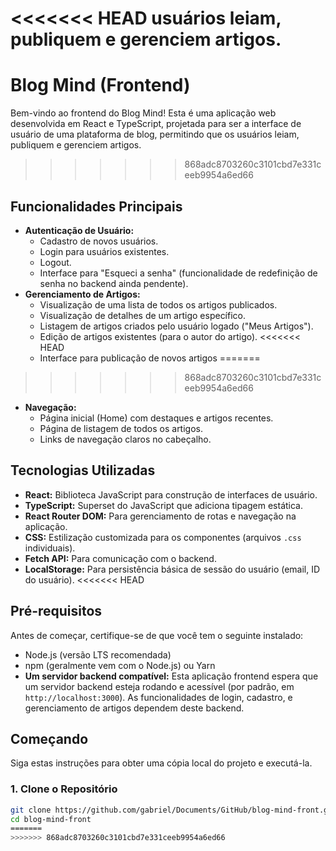 <<<<<<< HEAD
usuários leiam, publiquem e gerenciem artigos.
=======
# Blog Mind (Frontend)

Bem-vindo ao frontend do Blog Mind! Esta é uma aplicação web desenvolvida em React e TypeScript, projetada para ser a interface de usuário de uma plataforma de blog, permitindo que os usuários leiam, publiquem e gerenciem artigos.
>>>>>>> 868adc8703260c3101cbd7e331ceeb9954a6ed66

## Funcionalidades Principais

*   **Autenticação de Usuário:**
    *   Cadastro de novos usuários.
    *   Login para usuários existentes.
    *   Logout.
    *   Interface para "Esqueci a senha" (funcionalidade de redefinição de senha no backend ainda pendente).
*   **Gerenciamento de Artigos:**
    *   Visualização de uma lista de todos os artigos publicados.
    *   Visualização de detalhes de um artigo específico.
    *   Listagem de artigos criados pelo usuário logado ("Meus Artigos").
    *   Edição de artigos existentes (para o autor do artigo).
<<<<<<< HEAD
    *   Interface para publicação de novos artigos 
=======
  
>>>>>>> 868adc8703260c3101cbd7e331ceeb9954a6ed66
*   **Navegação:**
    *   Página inicial (Home) com destaques e artigos recentes.
    *   Página de listagem de todos os artigos.
    *   Links de navegação claros no cabeçalho.

## Tecnologias Utilizadas

*   **React:** Biblioteca JavaScript para construção de interfaces de usuário.
*   **TypeScript:** Superset do JavaScript que adiciona tipagem estática.
*   **React Router DOM:** Para gerenciamento de rotas e navegação na aplicação.
*   **CSS:** Estilização customizada para os componentes (arquivos `.css` individuais).
*   **Fetch API:** Para comunicação com o backend.
*   **LocalStorage:** Para persistência básica de sessão do usuário (email, ID do usuário).
<<<<<<< HEAD

## Pré-requisitos

Antes de começar, certifique-se de que você tem o seguinte instalado:

*   Node.js (versão LTS recomendada)
*   npm (geralmente vem com o Node.js) ou Yarn
*   **Um servidor backend compatível:** Esta aplicação frontend espera que um servidor backend esteja rodando e acessível (por padrão, em `http://localhost:3000`). As funcionalidades de login, cadastro, e gerenciamento de artigos dependem deste backend.

## Começando

Siga estas instruções para obter uma cópia local do projeto e executá-la.

### 1. Clone o Repositório

```bash
git clone https://github.com/gabriel/Documents/GitHub/blog-mind-front.git
cd blog-mind-front
=======
>>>>>>> 868adc8703260c3101cbd7e331ceeb9954a6ed66
